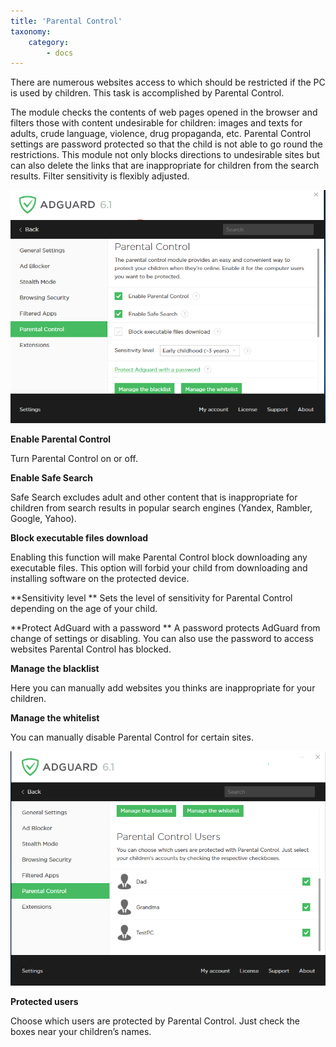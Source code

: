 ```yaml
---
title: 'Parental Control'
taxonomy:
    category:
        - docs
---
```


There are numerous websites access to which should be restricted if the PC is used by children. This task is accomplished by Parental Control.

The module checks the contents of web pages opened in the browser and filters those with content undesirable for children: images and texts for adults, crude language, violence, drug propaganda, etc. Parental Control settings are password protected so that the child is not able to go round the restrictions. This module not only blocks directions to undesirable sites but can also delete the links that are inappropriate for children from the search results. Filter sensitivity is flexibly adjusted. 


![](win10-04.png)

**Enable Parental Control**

Turn Parental Control on or off.

**Enable Safe Search**

Safe Search excludes adult and other content that is inappropriate for children from search results in popular search engines (Yandex, Rambler, Google, Yahoo).

**Block executable files download**

Enabling this function will make Parental Control block downloading any executable files. This option will forbid your child from downloading and installing software on the protected device.

**Sensitivity level
**
Sets the level of sensitivity for Parental Control depending on the age of your child.

**Protect AdGuard with a password
**
A password protects AdGuard from change of settings or disabling. You can also use the password to access websites Parental Control has blocked.

**Manage the blacklist**

Here you can manually add websites you thinks are inappropriate for your children.

**Manage the whitelist**

You can manually disable Parental Control for certain sites.

![](win10_parental.png)

**Protected users**

Choose which users are protected by Parental Control. Just check the boxes near your children’s names.
